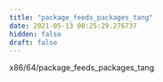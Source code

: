```yaml
---
title: "package_feeds_packages_tang"
date: 2021-05-13 00:25:29.276737
hidden: false
draft: false
---
```


x86/64/package_feeds_packages_tang

